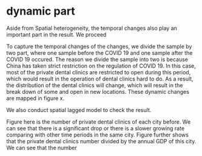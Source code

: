 # dynamic part

Aside from Spatial heterogeneity, the temporal changes also play an important part in the result. We proceed 

To capture the temporal changes of the changes, we divide the sample by two part, where one sample before the COVID 19 and one sample after the COVID 19 occured. The reason we divide the sample into two is because China has taken strict restriction on the regulation of COVID 19. In this case, most of the private dental clinics are restricted to open during this period, which would result in the operation of dental clinics hard to do. As a result, the distribution of the dental clinics will change, which will result in the break down of some and open in new locations. These dynamic changes are mapped in figure x. 

We also conduct spatial lagged model to check the result.

Figure here is the number of private dental clinics of each city before. We can see that there is a significant drop or there is a slower growing rate comparing with other time periods in the same city. Figure further shows that the private dental clinics number divided by the annual GDP of this city. We can see that the number 
